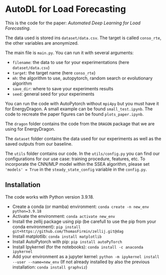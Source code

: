 # AutoDL for Load Forecasting

This is the code for the paper: *Automated Deep Learning for Load Forecasting*.


The data used is stored ins ```dataset/data.csv```. The target is called ```conso_rte```, the other variables are anonymized.

The main file is ```main.py```. You can run it with several arguments: 
* ```filename```: the data to use for your experimentations (here ```dataset/data.csv```)
* ```target```: the target name (here ```conso_rte```)
* ```mh```: the algorithm to use, autopytorch, random search or evolutionary algorithm
* ```save_dir```: where to save your experiments results
* ```seed```: general seed for your experiments

You can run the code with AutoPytorch without ```mpi4py``` but you must have it for EnergyDragon. A small example can be found ```small_test.ipynb```. The code to recreate the paper figures can be found ```plots_paper.ipynb```.

The ```dragon``` folder contains the code from the ```DRAGON``` package that we are using for EnergyDragon.

The ```dataset``` folder contains the data used for our experiments as well as the saved outputs from our baseline.

The ```utils``` folder contains our code. In the ```utils/config.py``` you can find our configurations for our use case: training procedure, features, etc. To incorporate the CNN/MLP model within the SSEA algorithm, please set ```'models' = True``` in the ```steady_state_config``` variable in the ```config.py```.


## Installation

The code works with Python version 3.9.18.

* Create a conda (or mamba) environment: ```conda create -n new_env python=3.9.18```
* Activate the environment: ```conda activate new_env```
* Install the zellij package using pip (be carefull to use the pip from your conda environment): ```pip install git+https://github.com/ThomasFirmin/zellij.git@dag```
* Install matplotlib: ```conda install matplotlib```
* Install AutoPytorch with pip: ```pip install autoPyTorch```
* Install Ipykernel (for the notebooks): ```conda install -c anaconda ipykernel```
* Add your environment as a jupyter kernel: ```python -m ipykernel install --user --name=new_env```
(If not already installed by also the previous installation: ```conda install graphviz```)



